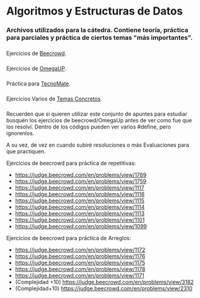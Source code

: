 <h1 align="left">Algoritmos y Estructuras de Datos</h1>

###

<h3 align="left">Archivos utilizados para la cátedra. Contiene teoría, práctica para parciales y práctica de ciertos temas "más importantes".</h3>

###
Ejercicios de [Beecrowd](https://github.com/Franklynjsb/AEEDD2024/tree/main/Ejercicios/1.%20BeeCrowd).

###

Ejercicios de [OmegaUP](https://github.com/Franklynjsb/AEEDD2024/tree/main/Ejercicios/2.%20OmegaUp).

###

Práctica para [TecnoMate](https://github.com/Franklynjsb/AEEDD2024/tree/main/Taller%20Tecnomate%202024).

###

Ejercicios Varios de [Temas Concretos](https://github.com/Franklynjsb/AEEDD2024/tree/main/Ejercicios/3.%20Temas%20Concretos).

###

###
<p>Recuerden que si quieren utilizar este conjunto de apuntes para estudiar busquén los ejercicios de beecrowd/OmegaUp antes de ver como fue que los resolví. Dentro de los códigos pueden ver varios #define, pero ignorenlos.</p>
<p>A su vez, de vez en cuando subiré resoluciones o más Evaluaciones para que practiquen.</p>

Ejercicios de beecrowd para práctica de repetitivas:
- https://judge.beecrowd.com/en/problems/view/1789
- https://judge.beecrowd.com/en/problems/view/1759
- https://judge.beecrowd.com/en/problems/view/1117
- https://judge.beecrowd.com/en/problems/view/1116
- https://judge.beecrowd.com/en/problems/view/1115
- https://judge.beecrowd.com/en/problems/view/1114
- https://judge.beecrowd.com/en/problems/view/1113
- https://judge.beecrowd.com/en/problems/view/1101
- https://judge.beecrowd.com/en/problems/view/1099



Ejercicios de beecrowd para práctica de Arreglos:
- https://judge.beecrowd.com/en/problems/view/1172
- https://judge.beecrowd.com/en/problems/view/1176
- https://judge.beecrowd.com/en/problems/view/1175
- https://judge.beecrowd.com/en/problems/view/1178
- https://judge.beecrowd.com/en/problems/view/1171
- (Complejidad +10) https://judge.beecrowd.com/en/problems/view/3182
- (Complejidad+10) https://judge.beecrowd.com/en/problems/view/2310





